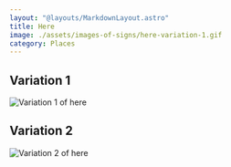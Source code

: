 ```yaml
---
layout: "@layouts/MarkdownLayout.astro"
title: Here
image: ./assets/images-of-signs/here-variation-1.gif
category: Places
---
```


## Variation 1

![Variation 1 of here](@signs/here-variation-1.gif)

## Variation 2

![Variation 2 of here](@signs/here-variation-2.gif)
